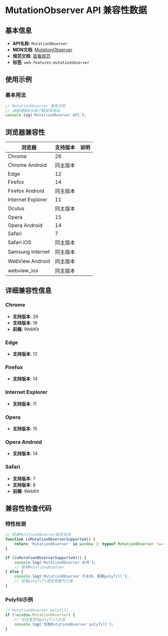 # MutationObserver API 兼容性数据

## 基本信息

- **API名称**: `MutationObserver`
- **MDN文档**: [MutationObserver](https://developer.mozilla.org/docs/Web/API/MutationObserver)
- **规范文档**: [查看规范](https://dom.spec.whatwg.org/#interface-mutationobserver)
- **标签**: `web-features:mutationobserver`

## 使用示例

### 基本用法

```javascript
// MutationObserver 使用示例
// 请查阅MDN文档了解具体用法
console.log('MutationObserver API');
```

## 浏览器兼容性

| 浏览器 | 支持版本 | 说明 |
|--------|----------|------|
| Chrome | 26 |  |
| Chrome Android | 同主版本 |  |
| Edge | 12 |  |
| Firefox | 14 |  |
| Firefox Android | 同主版本 |  |
| Internet Explorer | 11 |  |
| Oculus | 同主版本 |  |
| Opera | 15 |  |
| Opera Android | 14 |  |
| Safari | 7 |  |
| Safari iOS | 同主版本 |  |
| Samsung Internet | 同主版本 |  |
| WebView Android | 同主版本 |  |
| webview_ios | 同主版本 |  |

## 详细兼容性信息

### Chrome

- **支持版本**: 26
- **支持版本**: 18
- **前缀**: WebKit

### Edge

- **支持版本**: 12

### Firefox

- **支持版本**: 14

### Internet Explorer

- **支持版本**: 11

### Opera

- **支持版本**: 15

### Opera Android

- **支持版本**: 14

### Safari

- **支持版本**: 7
- **支持版本**: 6
- **前缀**: WebKit

## 兼容性检查代码

### 特性检测

```javascript
// 检查MutationObserver是否支持
function isMutationObserverSupported() {
    return 'MutationObserver' in window || typeof MutationObserver !== 'undefined';
}

if (isMutationObserverSupported()) {
    console.log('MutationObserver 支持');
    // 使用MutationObserver
} else {
    console.log('MutationObserver 不支持，需要polyfill');
    // 加载polyfill或使用替代方案
}
```

### Polyfill示例

```javascript
// MutationObserver polyfill
if (!window.MutationObserver) {
    // 在这里添加polyfill实现
    console.log('加载MutationObserver polyfill');
}
```

